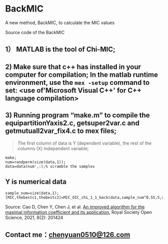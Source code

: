 # BackMIC
A new method, BackMIC, to calculate the MIC values

Source code of the BackMIC

## 1） MATLAB is the tool of Chi-MIC;    
## 2)  Make sure that c++ has installed in your computer for compilation;  In the matlab runtime environment, use the ```mex -setup``` command to set: <use of'Microsoft Visual C++' for C++ language compilation>
## 3)  Running program “make.m” to compile the equipartitionYaxis2.c, getsuper2var.c and getmutualI2var_fix4.c to mex files;
> The first column of data is Y (dependent variable), the rest of the columns (X) independent variable;
    
    make;  
    num=randperm(size(data,1));   
    data=data(num',:);% scramble the samples  

## Y is numerical data
    sample_num=size(data,1); 
    [MIC,thebestc1,thebestc2]=MIC_OIC_chi_1_1_back(data,sample_num^0.55,5,sample_num)

Source: 
Cao D, Chen Y, Chen J, et al. [An improved algorithm for the maximal information coefficient and its application.](https://royalsocietypublishing.org/doi/full/10.1098/rsos.201424)  Royal Society Open Science, 2021, 8(2): 201424
## Contact me：chenyuan0510@126.com

